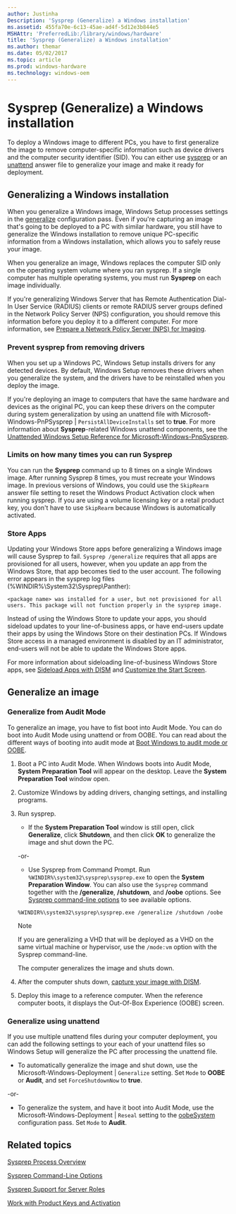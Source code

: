 ```yaml
---
author: Justinha
Description: 'Sysprep (Generalize) a Windows installation'
ms.assetid: 455fa70e-6c13-45ae-ad4f-5d12e3b844e5
MSHAttr: 'PreferredLib:/library/windows/hardware'
title: 'Sysprep (Generalize) a Windows installation'
ms.author: themar
ms.date: 05/02/2017
ms.topic: article
ms.prod: windows-hardware
ms.technology: windows-oem
---
```


# Sysprep (Generalize) a Windows installation


To deploy a Windows image to different PCs, you have to first generalize the image to remove computer-specific information such as device drivers and the computer security identifier (SID). You can either use [sysprep](sysprep--system-preparation--overview.md) or an [unattend](https://docs.microsoft.com/en-us/windows-hardware/customize/desktop/unattend/) answer file to generalize your image and make it ready for deployment.

##  Generalizing a Windows installation

When you generalize a Windows image, Windows Setup processes settings in the [generalize](generalize.md) configuration pass. Even if you're capturing an image that's going to be deployed to a PC with similar hardware, you still have to generalize the Windows installation to remove unique PC-specific information from a Windows installation, which allows you to safely reuse your image.

When you generalize an image, Windows replaces the computer SID only on the operating system volume where you ran sysprep. If a single computer has multiple operating systems, you must run **Sysprep** on each image individually.

If you're generalizing Windows Server that has Remote Authentication Dial-In User Service (RADIUS) clients or remote RADIUS server groups defined in the Network Policy Server (NPS) configuration, you should remove this information before you deploy it to a different computer. For more information, see [Prepare a Network Policy Server (NPS) for Imaging](prepare-a-network-policy-server--nps--for-imaging.md).

### Prevent sysprep from removing drivers

When you set up a Windows PC, Windows Setup installs drivers for any detected devices. By default, Windows Setup removes these drivers when you generalize the system, and the drivers have to be reinstalled when you deploy the image. 

If you're deploying an image to computers that have the same hardware and devices as the original PC, you can keep these drivers on the computer during system generalization by using an unattend file with Microsoft-Windows-PnPSysprep | `PersistAllDeviceInstalls` set to **true**. For more information about **Sysprep**-related Windows unattend components, see the [Unattended Windows Setup Reference for Microsoft-Windows-PnpSysprep](https://docs.microsoft.com/en-us/windows-hardware/customize/desktop/unattend/microsoft-windows-pnpsysprep).

### Limits on how many times you can run Sysprep

You can run the **Sysprep** command up to 8 times on a single Windows image. After running Sysprep 8 times, you must recreate your Windows image. In previous versions of Windows, you could use the `SkipRearm` answer file setting to reset the Windows Product Activation clock when running sysprep. If you are using a volume licensing key or a retail product key, you don't have to use `SkipRearm` because Windows is automatically activated. 


### Store Apps

Updating your Windows Store apps before generalizing a Windows image will cause Sysprep to fail. `Sysprep /generalize` requires that all apps are provisioned for all users, however, when you update an app from the Windows Store, that app becomes tied to the user account. The following error appears in the sysprep log files (%WINDIR%\\System32\\Sysprep\\Panther):

`<package name> was installed for a user, but not provisioned for all users. This package will not function properly in the sysprep image.`


Instead of using the Windows Store to update your apps, you should sideload updates to your line-of-business apps, or have end-users update their apps by using the Windows Store on their destination PCs. If Windows Store access in a managed environment is disabled by an IT administrator, end-users will not be able to update the Windows Store apps.

For more information about sideloading line-of-business Windows Store apps, see [Sideload Apps with DISM](sideload-apps-with-dism-s14.md) and [Customize the Start Screen](customize-the-start-screen.md).


## Generalize an image

### Generalize from Audit Mode

To generalize an image, you have to fist boot into Audit Mode. You can do boot into Audit Mode using unattend or from OOBE. You can read about the different ways of booting into audit mode at [Boot Windows to audit mode or OOBE](boot-windows-to-audit-mode-or-oobe.md).

1. Boot a PC into Audit Mode. When Windows boots into Audit Mode, **System Preparation Tool** will appear on the desktop. Leave the **System Preparation Tool** window open. 

2. Customize Windows by adding drivers, changing settings, and installing programs.

3. Run sysprep.

    - If the **System Preparation Tool** window is still open, click **Generalize**, click **Shutdown**, and then click **OK** to generalize the image and shut down the PC.

    -or-

    -   Use Sysprep from Command Prompt. Run `%WINDIR%\system32\sysprep\sysprep.exe` to open the **System Preparation Window**. You can also use the `Sysprep` command together with the **/generalize**, **/shutdown**, and **/oobe** options. See [Sysprep command-line options](sysprep-command-line-options.md) to see available options.

    ```
    %WINDIR%\system32\sysprep\sysprep.exe /generalize /shutdown /oobe
    ```

    >[!Note]
    >If you are generalizing a VHD that will be deployed as a VHD on the same virtual machine or hypervisor, use the `/mode:vm` option with the Sysprep command-line.

    The computer generalizes the image and shuts down.

4.  After the computer shuts down, [capture your image with DISM](capture-images-of-hard-disk-partitions-using-dism.md).

5.  Deploy this image to a reference computer. When the reference computer boots, it displays the Out-Of-Box Experience (OOBE) screen.

### Generalize using unattend

If you use multiple unattend files during your computer deployment, you can add the following settings to your each of your unattend files so Windows Setup will generalize the PC after processing the unattend file.


- To automatically generalize the image and shut down, use the Microsoft-Windows-Deployment | `Generalize` setting. Set `Mode` to **OOBE** or **Audit**, and set `ForceShutdownNow` to **true**. 

-or-

- To generalize the system, and have it boot into Audit Mode, use the Microsoft-Windows-Deployment | `Reseal` setting to the [oobeSystem](oobesystem.md) configuration pass. Set `Mode` to **Audit**.


## <span id="related_topics"></span>Related topics


[Sysprep Process Overview](sysprep-process-overview.md)

[Sysprep Command-Line Options](sysprep-command-line-options.md)

[Sysprep Support for Server Roles](sysprep-support-for-server-roles.md)

[Work with Product Keys and Activation](work-with-product-keys-and-activation-auth-phases.md)

 

 







